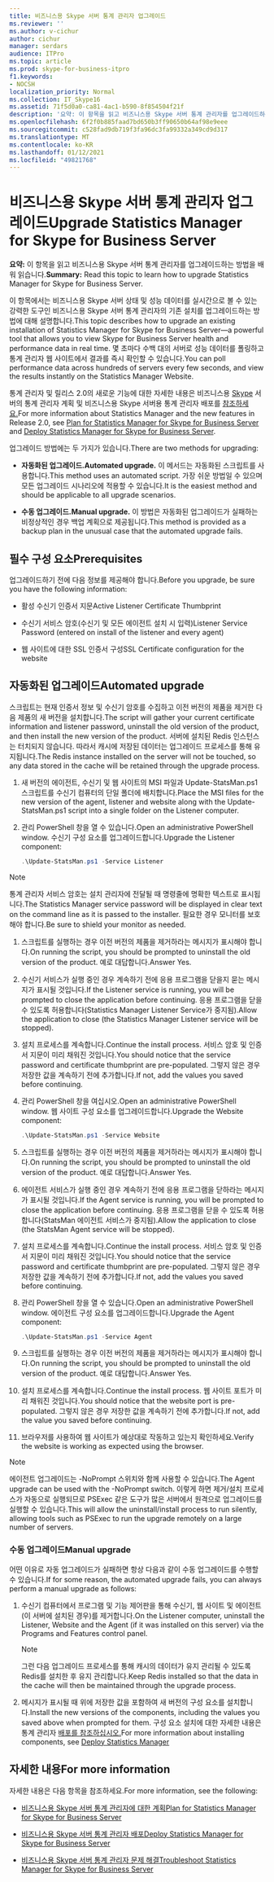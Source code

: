 ```yaml
---
title: 비즈니스용 Skype 서버 통계 관리자 업그레이드
ms.reviewer: ''
ms.author: v-cichur
author: cichur
manager: serdars
audience: ITPro
ms.topic: article
ms.prod: skype-for-business-itpro
f1.keywords:
- NOCSH
localization_priority: Normal
ms.collection: IT_Skype16
ms.assetid: 71f5d0a0-ca81-4ac1-b590-8f854504f21f
description: '요약: 이 항목을 읽고 비즈니스용 Skype 서버 통계 관리자를 업그레이드하는 방법을 배워 읽습니다.'
ms.openlocfilehash: 6f2f0b885faad7bd650b3ff90650b64af98e9eee
ms.sourcegitcommit: c528fad9db719f3fa96dc3fa99332a349cd9d317
ms.translationtype: MT
ms.contentlocale: ko-KR
ms.lasthandoff: 01/12/2021
ms.locfileid: "49821768"
---
```

# <a name="upgrade-statistics-manager-for-skype-for-business-server"></a><span data-ttu-id="f9730-103">비즈니스용 Skype 서버 통계 관리자 업그레이드</span><span class="sxs-lookup"><span data-stu-id="f9730-103">Upgrade Statistics Manager for Skype for Business Server</span></span>
 
<span data-ttu-id="f9730-104">**요약:** 이 항목을 읽고 비즈니스용 Skype 서버 통계 관리자를 업그레이드하는 방법을 배워 읽습니다.</span><span class="sxs-lookup"><span data-stu-id="f9730-104">**Summary:** Read this topic to learn how to upgrade Statistics Manager for Skype for Business Server.</span></span>
  
<span data-ttu-id="f9730-105">이 항목에서는 비즈니스용 Skype 서버 상태 및 성능 데이터를 실시간으로 볼 수 있는 강력한 도구인 비즈니스용 Skype 서버 통계 관리자의 기존 설치를 업그레이드하는 방법에 대해 설명합니다.</span><span class="sxs-lookup"><span data-stu-id="f9730-105">This topic describes how to upgrade an existing installation of Statistics Manager for Skype for Business Server—a powerful tool that allows you to view Skype for Business Server health and performance data in real time.</span></span> <span data-ttu-id="f9730-106">몇 초마다 수백 대의 서버로 성능 데이터를 폴링하고 통계 관리자 웹 사이트에서 결과를 즉시 확인할 수 있습니다.</span><span class="sxs-lookup"><span data-stu-id="f9730-106">You can poll performance data across hundreds of servers every few seconds, and view the results instantly on the Statistics Manager Website.</span></span> 
  
<span data-ttu-id="f9730-107">통계 관리자 및 릴리스 2.0의 새로운 기능에 대한 자세한 내용은 비즈니스용 [Skype](plan.md) 서버의 통계 관리자 계획 및 비즈니스용 Skype 서버용 통계 관리자 배포를 [참조하세요.](deploy.md)</span><span class="sxs-lookup"><span data-stu-id="f9730-107">For more information about Statistics Manager and the new features in Release 2.0, see [Plan for Statistics Manager for Skype for Business Server](plan.md) and [Deploy Statistics Manager for Skype for Business Server](deploy.md).</span></span>
  
<span data-ttu-id="f9730-108">업그레이드 방법에는 두 가지가 있습니다.</span><span class="sxs-lookup"><span data-stu-id="f9730-108">There are two methods for upgrading:</span></span>
  
- <span data-ttu-id="f9730-109">**자동화된 업그레이드.**</span><span class="sxs-lookup"><span data-stu-id="f9730-109">**Automated upgrade.**</span></span> <span data-ttu-id="f9730-110">이 메서드는 자동화된 스크립트를 사용합니다.</span><span class="sxs-lookup"><span data-stu-id="f9730-110">This method uses an automated script.</span></span> <span data-ttu-id="f9730-111">가장 쉬운 방법일 수 있으며 모든 업그레이드 시나리오에 적용할 수 있습니다.</span><span class="sxs-lookup"><span data-stu-id="f9730-111">It is the easiest method and should be applicable to all upgrade scenarios.</span></span>
    
- <span data-ttu-id="f9730-112">**수동 업그레이드.**</span><span class="sxs-lookup"><span data-stu-id="f9730-112">**Manual upgrade.**</span></span> <span data-ttu-id="f9730-113">이 방법은 자동화된 업그레이드가 실패하는 비정상적인 경우 백업 계획으로 제공됩니다.</span><span class="sxs-lookup"><span data-stu-id="f9730-113">This method is provided as a backup plan in the unusual case that the automated upgrade fails.</span></span>
    
## <a name="prerequisites"></a><span data-ttu-id="f9730-114">필수 구성 요소</span><span class="sxs-lookup"><span data-stu-id="f9730-114">Prerequisites</span></span>

<span data-ttu-id="f9730-115">업그레이드하기 전에 다음 정보를 제공해야 합니다.</span><span class="sxs-lookup"><span data-stu-id="f9730-115">Before you upgrade, be sure you have the following information:</span></span>
  
- <span data-ttu-id="f9730-116">활성 수신기 인증서 지문</span><span class="sxs-lookup"><span data-stu-id="f9730-116">Active Listener Certificate Thumbprint</span></span>
    
- <span data-ttu-id="f9730-117">수신기 서비스 암호(수신기 및 모든 에이전트 설치 시 입력)</span><span class="sxs-lookup"><span data-stu-id="f9730-117">Listener Service Password (entered on install of the listener and every agent)</span></span>
    
- <span data-ttu-id="f9730-118">웹 사이트에 대한 SSL 인증서 구성</span><span class="sxs-lookup"><span data-stu-id="f9730-118">SSL Certificate configuration for the website</span></span>
    
## <a name="automated-upgrade"></a><span data-ttu-id="f9730-119">자동화된 업그레이드</span><span class="sxs-lookup"><span data-stu-id="f9730-119">Automated upgrade</span></span>

<span data-ttu-id="f9730-120">스크립트는 현재 인증서 정보 및 수신기 암호를 수집하고 이전 버전의 제품을 제거한 다음 제품의 새 버전을 설치합니다.</span><span class="sxs-lookup"><span data-stu-id="f9730-120">The script will gather your current certificate information and listener password, uninstall the old version of the product, and then install the new version of the product.</span></span> <span data-ttu-id="f9730-121">서버에 설치된 Redis 인스턴스는 터치되지 않습니다. 따라서 캐시에 저장된 데이터는 업그레이드 프로세스를 통해 유지됩니다.</span><span class="sxs-lookup"><span data-stu-id="f9730-121">The Redis instance installed on the server will not be touched, so any data stored in the cache will be retained through the upgrade process.</span></span>
  
1. <span data-ttu-id="f9730-122">새 버전의 에이전트, 수신기 및 웹 사이트의 MSI 파일과 Update-StatsMan.ps1 스크립트를 수신기 컴퓨터의 단일 폴더에 배치합니다.</span><span class="sxs-lookup"><span data-stu-id="f9730-122">Place the MSI files for the new version of the agent, listener and website along with the Update-StatsMan.ps1 script into a single folder on the Listener computer.</span></span>
    
2. <span data-ttu-id="f9730-123">관리 PowerShell 창을 열 수 있습니다.</span><span class="sxs-lookup"><span data-stu-id="f9730-123">Open an administrative PowerShell window.</span></span> <span data-ttu-id="f9730-124">수신기 구성 요소를 업그레이드합니다.</span><span class="sxs-lookup"><span data-stu-id="f9730-124">Upgrade the Listener component:</span></span>
    
   ```PowerShell
   .\Update-StatsMan.ps1 -Service Listener
   ```

> [!NOTE]
> <span data-ttu-id="f9730-125">통계 관리자 서비스 암호는 설치 관리자에 전달될 때 명령줄에 명확한 텍스트로 표시됩니다.</span><span class="sxs-lookup"><span data-stu-id="f9730-125">The Statistics Manager service password will be displayed in clear text on the command line as it is passed to the installer.</span></span> <span data-ttu-id="f9730-126">필요한 경우 모니터를 보호해야 합니다.</span><span class="sxs-lookup"><span data-stu-id="f9730-126">Be sure to shield your monitor as needed.</span></span> 
  
1. <span data-ttu-id="f9730-127">스크립트를 실행하는 경우 이전 버전의 제품을 제거하라는 메시지가 표시해야 합니다.</span><span class="sxs-lookup"><span data-stu-id="f9730-127">On running the script, you should be prompted to uninstall the old version of the product.</span></span> <span data-ttu-id="f9730-128">예로 대답합니다.</span><span class="sxs-lookup"><span data-stu-id="f9730-128">Answer Yes.</span></span>
    
2. <span data-ttu-id="f9730-129">수신기 서비스가 실행 중인 경우 계속하기 전에 응용 프로그램을 닫을지 묻는 메시지가 표시될 것입니다.</span><span class="sxs-lookup"><span data-stu-id="f9730-129">If the Listener service is running, you will be prompted to close the application before continuing.</span></span> <span data-ttu-id="f9730-130">응용 프로그램을 닫을 수 있도록 허용합니다(Statistics Manager Listener Service가 중지됨).</span><span class="sxs-lookup"><span data-stu-id="f9730-130">Allow the application to close (the Statistics Manager Listener service will be stopped).</span></span>
    
3. <span data-ttu-id="f9730-131">설치 프로세스를 계속합니다.</span><span class="sxs-lookup"><span data-stu-id="f9730-131">Continue the install process.</span></span> <span data-ttu-id="f9730-132">서비스 암호 및 인증서 지문이 미리 채워진 것입니다.</span><span class="sxs-lookup"><span data-stu-id="f9730-132">You should notice that the service password and certificate thumbprint are pre-populated.</span></span> <span data-ttu-id="f9730-133">그렇지 않은 경우 저장한 값을 계속하기 전에 추가합니다.</span><span class="sxs-lookup"><span data-stu-id="f9730-133">If not, add the values you saved before continuing.</span></span>
    
4. <span data-ttu-id="f9730-134">관리 PowerShell 창을 여십시오.</span><span class="sxs-lookup"><span data-stu-id="f9730-134">Open an administrative PowerShell window.</span></span> <span data-ttu-id="f9730-135">웹 사이트 구성 요소를 업그레이드합니다.</span><span class="sxs-lookup"><span data-stu-id="f9730-135">Upgrade the Website component:</span></span>
    
   ```PowerShell
   .\Update-StatsMan.ps1 -Service Website
   ```

5. <span data-ttu-id="f9730-136">스크립트를 실행하는 경우 이전 버전의 제품을 제거하라는 메시지가 표시해야 합니다.</span><span class="sxs-lookup"><span data-stu-id="f9730-136">On running the script, you should be prompted to uninstall the old version of the product.</span></span> <span data-ttu-id="f9730-137">예로 대답합니다.</span><span class="sxs-lookup"><span data-stu-id="f9730-137">Answer Yes.</span></span>
    
6. <span data-ttu-id="f9730-138">에이전트 서비스가 실행 중인 경우 계속하기 전에 응용 프로그램을 닫하라는 메시지가 표시될 것입니다.</span><span class="sxs-lookup"><span data-stu-id="f9730-138">If the Agent service is running, you will be prompted to close the application before continuing.</span></span> <span data-ttu-id="f9730-139">응용 프로그램을 닫을 수 있도록 허용합니다(StatsMan 에이전트 서비스가 중지됨).</span><span class="sxs-lookup"><span data-stu-id="f9730-139">Allow the application to close (the StatsMan Agent service will be stopped).</span></span>
    
7. <span data-ttu-id="f9730-140">설치 프로세스를 계속합니다.</span><span class="sxs-lookup"><span data-stu-id="f9730-140">Continue the install process.</span></span> <span data-ttu-id="f9730-141">서비스 암호 및 인증서 지문이 미리 채워진 것입니다.</span><span class="sxs-lookup"><span data-stu-id="f9730-141">You should notice that the service password and certificate thumbprint are pre-populated.</span></span> <span data-ttu-id="f9730-142">그렇지 않은 경우 저장한 값을 계속하기 전에 추가합니다.</span><span class="sxs-lookup"><span data-stu-id="f9730-142">If not, add the values you saved before continuing.</span></span>
    
8. <span data-ttu-id="f9730-143">관리 PowerShell 창을 열 수 있습니다.</span><span class="sxs-lookup"><span data-stu-id="f9730-143">Open an administrative PowerShell window.</span></span> <span data-ttu-id="f9730-144">에이전트 구성 요소를 업그레이드합니다.</span><span class="sxs-lookup"><span data-stu-id="f9730-144">Upgrade the Agent component:</span></span>
    
   ```PowerShell
   .\Update-StatsMan.ps1 -Service Agent
   ```

9. <span data-ttu-id="f9730-145">스크립트를 실행하는 경우 이전 버전의 제품을 제거하라는 메시지가 표시해야 합니다.</span><span class="sxs-lookup"><span data-stu-id="f9730-145">On running the script, you should be prompted to uninstall the old version of the product.</span></span> <span data-ttu-id="f9730-146">예로 대답합니다.</span><span class="sxs-lookup"><span data-stu-id="f9730-146">Answer Yes.</span></span>
    
10. <span data-ttu-id="f9730-147">설치 프로세스를 계속합니다.</span><span class="sxs-lookup"><span data-stu-id="f9730-147">Continue the install process.</span></span> <span data-ttu-id="f9730-148">웹 사이트 포트가 미리 채워진 것입니다.</span><span class="sxs-lookup"><span data-stu-id="f9730-148">You should notice that the website port is pre-populated.</span></span> <span data-ttu-id="f9730-149">그렇지 않은 경우 저장한 값을 계속하기 전에 추가합니다.</span><span class="sxs-lookup"><span data-stu-id="f9730-149">If not, add the value you saved before continuing.</span></span>
    
11. <span data-ttu-id="f9730-150">브라우저를 사용하여 웹 사이트가 예상대로 작동하고 있는지 확인하세요.</span><span class="sxs-lookup"><span data-stu-id="f9730-150">Verify the website is working as expected using the browser.</span></span>
    
> [!NOTE]
> <span data-ttu-id="f9730-151">에이전트 업그레이드는 -NoPrompt 스위치와 함께 사용할 수 있습니다.</span><span class="sxs-lookup"><span data-stu-id="f9730-151">The Agent upgrade can be used with the -NoPrompt switch.</span></span> <span data-ttu-id="f9730-152">이렇게 하면 제거/설치 프로세스가 자동으로 실행되므로 PSExec 같은 도구가 많은 서버에서 원격으로 업그레이드를 실행할 수 있습니다.</span><span class="sxs-lookup"><span data-stu-id="f9730-152">This will allow the uninstall/install process to run silently, allowing tools such as PSExec to run the upgrade remotely on a large number of servers.</span></span> 
  
### <a name="manual-upgrade"></a><span data-ttu-id="f9730-153">수동 업그레이드</span><span class="sxs-lookup"><span data-stu-id="f9730-153">Manual upgrade</span></span>

<span data-ttu-id="f9730-154">어떤 이유로 자동 업그레이드가 실패하면 항상 다음과 같이 수동 업그레이드를 수행할 수 있습니다.</span><span class="sxs-lookup"><span data-stu-id="f9730-154">If for some reason, the automated upgrade fails, you can always perform a manual upgrade as follows:</span></span>
  
1. <span data-ttu-id="f9730-155">수신기 컴퓨터에서 프로그램 및 기능 제어판을 통해 수신기, 웹 사이트 및 에이전트(이 서버에 설치된 경우)를 제거합니다.</span><span class="sxs-lookup"><span data-stu-id="f9730-155">On the Listener computer, uninstall the Listener, Website and the Agent (if it was installed on this server) via the Programs and Features control panel.</span></span> 
    
    > [!NOTE]
    >  <span data-ttu-id="f9730-156">그런 다음 업그레이드 프로세스를 통해 캐시의 데이터가 유지 관리될 수 있도록 Redis를 설치한 후 유지 관리합니다.</span><span class="sxs-lookup"><span data-stu-id="f9730-156">Keep Redis installed so that the data in the cache will then be maintained through the upgrade process.</span></span>
  
2. <span data-ttu-id="f9730-157">메시지가 표시될 때 위에 저장한 값을 포함하여 새 버전의 구성 요소를 설치합니다.</span><span class="sxs-lookup"><span data-stu-id="f9730-157">Install the new versions of the components, including the values you saved above when prompted for them.</span></span> <span data-ttu-id="f9730-158">구성 요소 설치에 대한 자세한 내용은 통계 관리자 [배포를 참조하십시오.](deploy.md#BKMK_Deploy)</span><span class="sxs-lookup"><span data-stu-id="f9730-158">For more information about installing components, see [Deploy Statistics Manager](deploy.md#BKMK_Deploy)</span></span>

    
## <a name="for-more-information"></a><span data-ttu-id="f9730-159">자세한 내용</span><span class="sxs-lookup"><span data-stu-id="f9730-159">For more information</span></span>
<span data-ttu-id="f9730-160"><a name="BKMK_Fixed"> </a></span><span class="sxs-lookup"><span data-stu-id="f9730-160"><a name="BKMK_Fixed"> </a></span></span>

<span data-ttu-id="f9730-161">자세한 내용은 다음 항목을 참조하세요.</span><span class="sxs-lookup"><span data-stu-id="f9730-161">For more information, see the following:</span></span>
  
- [<span data-ttu-id="f9730-162">비즈니스용 Skype 서버 통계 관리자에 대한 계획</span><span class="sxs-lookup"><span data-stu-id="f9730-162">Plan for Statistics Manager for Skype for Business Server</span></span>](plan.md)
    
- [<span data-ttu-id="f9730-163">비즈니스용 Skype 서버 통계 관리자 배포</span><span class="sxs-lookup"><span data-stu-id="f9730-163">Deploy Statistics Manager for Skype for Business Server</span></span>](deploy.md)
    
- [<span data-ttu-id="f9730-164">비즈니스용 Skype 서버 통계 관리자 문제 해결</span><span class="sxs-lookup"><span data-stu-id="f9730-164">Troubleshoot Statistics Manager for Skype for Business Server</span></span>](troubleshoot.md)
